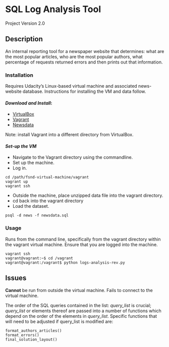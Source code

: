 # SQL Log Analysis Tool
Project Version 2.0 
## Description
An internal reporting tool for a newspaper website that determines: what are the most popular articles, who are the most popular authors, what percentage of requests returned errors and then prints out that information.
### Installation
Requires Udacity’s Linux-based virtual machine and associated news-website database.
Instructions for installing the VM and data follow.
#### *Download and Install*:
* [VirtualBox](https://www.virtualbox.org/wiki/Downloads)
* [Vagrant](https://www.vagrantup.com/downloads.html)
* [Newsdata](https://d17h27t6h515a5.cloudfront.net/topher/2016/August/57b5f748_newsdata/newsdata.zip)

Note: install Vagrant into a different directory from VirtualBox.

#### *Set-up the VM*
* Navigate to the Vagrant directory using the commandline.
* Set up the machine.
* Log in.
```
cd /path/fsnd-virtual-machine/vagrant
vagrant up
vagrant ssh
```
* Outside the machine, place unzipped data file into the vagrant directory.
* cd back into the vagrant directory
* Load the dataset.
```
psql -d news -f newsdata.sql
```

### Usage
Runs from the command line, specifically from the vagrant directory within the vagrant virtual machine. Ensure that you are logged into the machine.
```
vagrant ssh
vagrant@vagrant:~$ cd /vagrant
vagrant@vagrant:/vagrant$ python logs-analysis-rev.py
```
## Issues
**Cannot** be run from outside the virtual machine. Fails to connect to the virtual machine.

The order of the SQL queries contained in the list: *query_list* is crucial; *query_list* or elements thereof are passed into a number of functions which depend on the order of the elements in *query_list*. Specific functions that will need to be adjusted if query_list is modified are:
```
format_authors_articles()
format_errors()
final_solution_layout()
```
